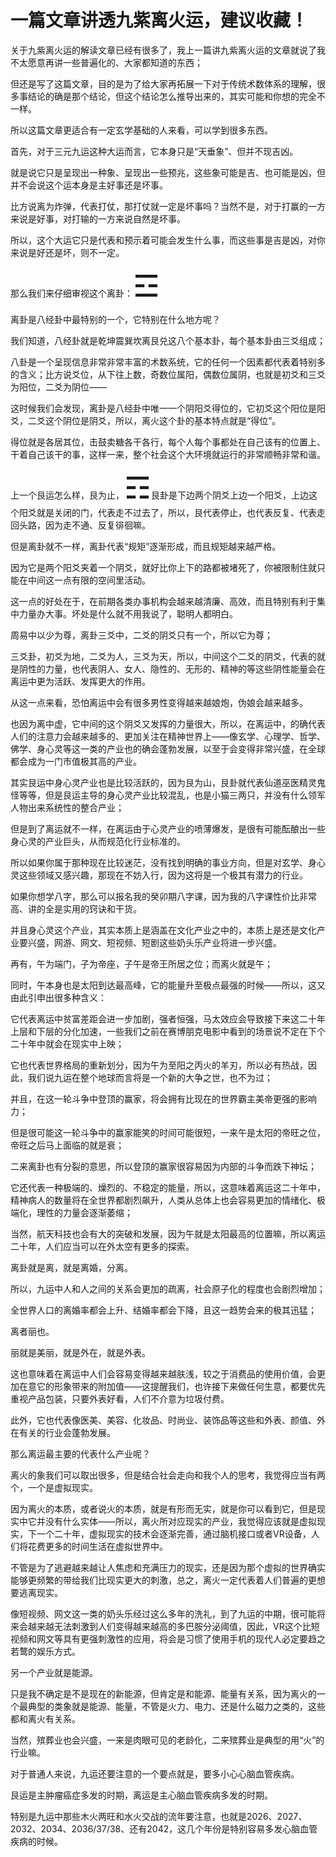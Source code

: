 # 一篇文章讲透九紫离火运，建议收藏！

关于九紫离火运的解读文章已经有很多了，我上一篇讲九紫离火运的文章就说了我不太愿意再讲一些普遍化的、大家都知道的东西；

但还是写了这篇文章，目的是为了给大家再拓展一下对于传统术数体系的理解，很多事结论的确是那个结论，但这个结论怎么推导出来的，其实可能和你想的完全不一样。

所以这篇文章更适合有一定玄学基础的人来看，可以学到很多东西。

首先，对于三元九运这种大运而言，它本身只是“天垂象”、但并不现吉凶。

就是说它只是呈现出一种象、呈现出一些预兆，这些象可能是吉、也可能是凶，但并不会说这个运本身是主好事还是坏事。

比方说离为炸弹，代表打仗，那打仗就一定是坏事吗？当然不是，对于打赢的一方来说是好事，对打输的一方来说自然是坏事。

所以，这个大运它只是代表和预示着可能会发生什么事，而这些事是吉是凶，对你来说是好还是坏，则不一定。

那么我们来仔细审视这个离卦：<font size=8>☲</font>

离卦是八经卦中最特别的一个，它特别在什么地方呢？

我们知道，八经卦就是乾坤震巽坎离艮兑这八个基本卦，每个基本卦由三爻组成；

八卦是一个呈现信息非常非常丰富的术数系统，它的任何一个因素都代表着特别多的含义；比方说爻位，从下往上数，奇数位属阳，偶数位属阴，也就是初爻和三爻为阳位，二爻为阴位——

这时候我们会发现，离卦是八经卦中唯一一个阴阳爻得位的，它初爻这个阳位是阳爻，二爻这个阴位是阴爻，所以，离火这个卦的基本特点就是“得位”。

得位就是各居其位，击鼓卖糖各干各行，每个人每个事都处在自己该有的位置上、干着自己该干的事，这样一来，整个社会这个大环境就运行的非常顺畅非常和谐。

上一个艮运怎么样，艮为止，<font size=8>☶</font>艮卦是下边两个阴爻上边一个阳爻，上边这个阳爻就是关闭的门，代表走不过去了，所以，艮代表停止，也代表反复、代表走回头路，因为走不通、反复徘徊嘛。

但是离卦就不一样，离卦代表“规矩”逐渐形成，而且规矩越来越严格。

因为它是两个阳爻夹着一个阴爻，就好比你上下的路都被堵死了，你被限制住就只能在中间这一点有限的空间里活动。

这一点的好处在于，在前期各类办事机构会越来越清廉、高效，而且特别有利于集中力量办大事。坏处是什么就不用我说了，聪明人都明白。

周易中以少为尊，离卦三爻中，二爻的阴爻只有一个，所以它为尊；

三爻卦，初爻为地，二爻为人，三爻为天，所以，中间这个二爻的阴爻，代表的就是阴性的力量，也代表阴人、女人、隐性的、无形的、精神的等这些阴性能量会在离运中更为活跃、发挥更大的作用。

从这一点来看，恐怕离运中会有很多男性变得越来越娘炮，伪娘会越来越多。

也因为离中虚，它中间的这个阴爻又发挥的力量很大，所以，在离运中，的确代表人们的注意力会越来越多的、更加关注在精神世界上——像玄学、心理学、哲学、佛学、身心灵等这一类的产业也的确会蓬勃发展，以至于会变得非常兴盛，在全球都会成为一门市值极其高的产业。

其实艮运中身心灵产业也是比较活跃的，因为艮为山，艮卦就代表仙道巫医精灵鬼怪等等，但是艮运主导的身心灵产业比较混乱，也是小猫三两只，并没有什么领军人物出来系统性的整合产业；

但是到了离运就不一样，在离运由于心灵产业的喷薄爆发，是很有可能酝酿出一些身心灵的产业巨头，从而规范化行业标准的。

所以如果你属于那种现在比较迷茫，没有找到明确的事业方向，但是对玄学、身心灵这些领域又感兴趣，那现在不妨入行，因为这将是一个极其有潜力的行业。

如果你想学八字，那么可以报名我的癸卯期八字课，因为我的八字课性价比非常高、讲的全是实用的窍诀和干货。

并且身心灵这个产业，其实本质上是涵盖在文化产业之中的，本质上是还是文化产业要兴盛，网游、网文、短视频、短剧这些奶头乐产业将进一步兴盛。

再有，午为端门，子为帝座，子午是帝王所居之位；而离火就是午；

同时，午本身也是太阳到达最高峰，它的能量升至极点最强的时候——所以，这又由此引申出很多种含义：

它代表离运中贫富差距会进一步加剧，强者恒强，马太效应会导致接下来这二十年上层和下层的分化加速，一些我们之前在赛博朋克电影中看到的场景说不定在下个二十年中就会在现实中上映；

它也代表世界格局的重新划分，因为午为至阳之丙火的羊刃，所以必有热战，因此，我们说九运在整个地球而言将是一个新的大争之世，也不为过；

并且，在这一轮斗争中登顶的赢家，将会拥有比现在的世界霸主美帝更强的影响力；

但是很可能这一轮斗争中的赢家能笑的时间可能很短，一来午是太阳的帝旺之位，帝旺之后马上面临的就是衰；

二来离卦也有分裂的意思，所以登顶的赢家很容易因为内部的斗争而跌下神坛；

它还代表一种极端的、燥烈的、不稳定的能量，所以，这意味着离运这二十年中，精神病人的数量将在全世界都剧烈飙升，人类从总体上也会容易更加的情绪化、极端化，理性的力量会逐渐萎缩；

当然，航天科技也会有大的突破和发展，因为午就是太阳最高的位置嘛，所以离运二十年，人们应当可以在外太空有更多的探索。

离卦就是离，就是离婚，分离。

所以，九运中人和人之间的关系会更加的疏离，社会原子化的程度也会剧烈增加；

全世界人口的离婚率都会上升、结婚率都会下降，且这一趋势会来的极其迅猛；

离者丽也。

丽就是美丽，就是外在，就是外表。

这也意味着在离运中人们会容易变得越来越肤浅，较之于消费品的使用价值，会更加在意它的形象带来的附加值——这提醒我们，也许接下来做任何生意，都要优先重视产品包装，只要外表好看，人们不介意为垃圾付费。

此外，它也代表像医美、美容、化妆品、时尚业、装饰品等这些和外表、颜值、外在有关的行业会蓬勃发展。

那么离运最主要的代表什么产业呢？

离火的象我们可以取出很多，但是结合社会走向和我个人的思考，我觉得应当有两个，一个是虚拟现实。

因为离火的本质，或者说火的本质，就是有形而无实，就是你可以看到它，但是现实中它并没有什么实体——所以，离火所对应现实的产业，我觉得应该就是虚拟现实，下一个二十年，虚拟现实的技术会逐渐完善，通过脑机接口或者VR设备，人们将花费更多的时间生活在虚拟世界中。

不管是为了逃避越来越让人焦虑和充满压力的现实，还是因为那个虚拟的世界确实能够更频繁的带给我们比现实更大的刺激，总之，离火一定代表着人们普遍的更想要逃离现实。

像短视频、网文这一类的奶头乐经过这么多年的洗礼，到了九运的中期，很可能将来会越来越无法刺激到人们变得越来越高的多巴胺分泌阈值，因此，VR这个比短视频和网文等具有更强刺激性的应用，将会是习惯了使用手机的现代人必定要趋之若鹜的娱乐方式。

另一个产业就是能源。

只是我不确定是不是现在的新能源，但肯定是和能源、能量有关系，因为离火的一个最典型的类象就是能源、能量，不管是火力、电力、还是什么磁力之类的，这些都和离火有关系。

当然，殡葬业也会兴盛，一来是肉眼可见的老龄化，二来殡葬业是典型的用“火”的行业嘛。

对于普通人来说，九运还要注意的一个要点就是，要多小心心脑血管疾病。

艮运是主肿瘤癌症多发的时期，离运是主心脑血管疾病多发的时期。

特别是九运中那些木火两旺和水火交战的流年要注意，也就是2026、2027、2032、2034、2036/37/38、还有2042，这几个年份是特别容易多发心脑血管疾病的时候。